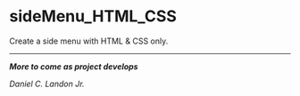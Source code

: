 # sideMenu_HTML_CSS
Create a side menu with HTML &amp; CSS only.

---

***More to come as project develops***

*Daniel C. Landon Jr.*
